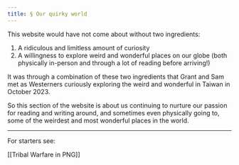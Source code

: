 ```yaml
---
title: § Our quirky world
---
```

This website would have not come about without two ingredients: 
1) A ridiculous and limitless amount of curiosity
2) A willingness to explore weird and wonderful places on our globe (both physically in-person and through a lot of reading before arriving!)

It was through a combination of these two ingredients that Grant and Sam met as Westerners curiously exploring the weird and wonderful in Taiwan in October 2023. 

So this section of the website is about us continuing to nurture our passion for reading and writing around, and sometimes even physically going to, some of the weirdest and most wonderful places in the world.

---
For starters see:

[[Tribal Warfare in PNG]]

